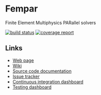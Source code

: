 # Fempar

Finite Element Multiphysics PARallel solvers

[![build status](https://gitlab.com/fempar/fempar/badges/experimental/build.svg)](https://gitlab.com/fempar/fempar/commits/experimental)
[![coverage report](https://gitlab.com/fempar/fempar/badges/experimental/coverage.svg)](https://gitlab.com/fempar/fempar/commits/experimental)

## Links

- [Web page](http://www.fempar.org/)
- [Wiki](https://gitlab.com/fempar/fempar/wikis/home)
- [Source code documentation](http://fempar.org/documentation/)
- [Issue tracker](https://gitlab.com/fempar/fempar/issues)
- [Continuous integration dashboard](https://gitlab.com/fempar/fempar/builds)
- [Testing dashboard](http://my.cdash.org/index.php?project=Fempar)
